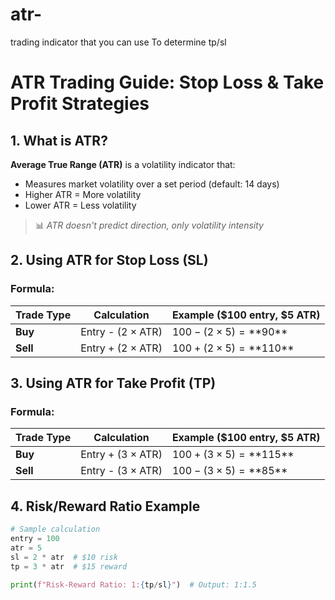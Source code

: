 # atr-
trading indicator  that you can use To determine tp/sl

# ATR Trading Guide: Stop Loss & Take Profit Strategies

## 1. What is ATR?
**Average True Range (ATR)** is a volatility indicator that:
- Measures market volatility over a set period (default: 14 days)
- Higher ATR = More volatility
- Lower ATR = Less volatility

> 📊 *ATR doesn't predict direction, only volatility intensity*

## 2. Using ATR for Stop Loss (SL)
### Formula:


| Trade Type | Calculation           | Example ($100 entry, $5 ATR) |
|------------|-----------------------|------------------------------|
| **Buy**    | Entry - (2 × ATR)     | $100 - (2×5) = **$90**       |
| **Sell**   | Entry + (2 × ATR)     | $100 + (2×5) = **$110**      |

## 3. Using ATR for Take Profit (TP)
### Formula:


| Trade Type | Calculation           | Example ($100 entry, $5 ATR) |
|------------|-----------------------|------------------------------|
| **Buy**    | Entry + (3 × ATR)     | $100 + (3×5) = **$115**      |
| **Sell**   | Entry - (3 × ATR)     | $100 - (3×5) = **$85**       |

## 4. Risk/Reward Ratio Example
```python
# Sample calculation
entry = 100
atr = 5
sl = 2 * atr  # $10 risk
tp = 3 * atr  # $15 reward

print(f"Risk-Reward Ratio: 1:{tp/sl}")  # Output: 1:1.5





